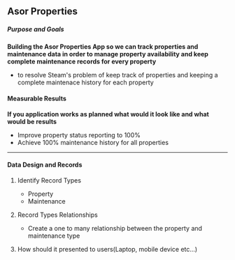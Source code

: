 ## Asor Properties

##### Purpose and Goals
**Building the Asor Properties App so we can track properties and maintenance data in order to manage property availability and keep complete maintenance records for every property**
- to resolve Steam's problem of keep track of properties and keeping a complete maintenace history for each property

#### Measurable Results
**If you application works as planned what would it look like and what would be results**
- Improve property status reporting to 100%
- Achieve 100% maintenance history for all properties

________________________

#### Data Design and Records
1. Identify Record Types
    - Property
    - Maintenance

2. Record Types Relationships
    - Create a one to many relationship between the property and maintenance type
    
3. How should it presented to users(Laptop, mobile device etc...)
